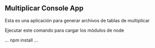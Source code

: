 ## Multiplicar Console App

Esta es una aplicación para generar archivos de tablas de multiplicar

Ejecutar este comando para cargar los módulos de node

...
npm install
...